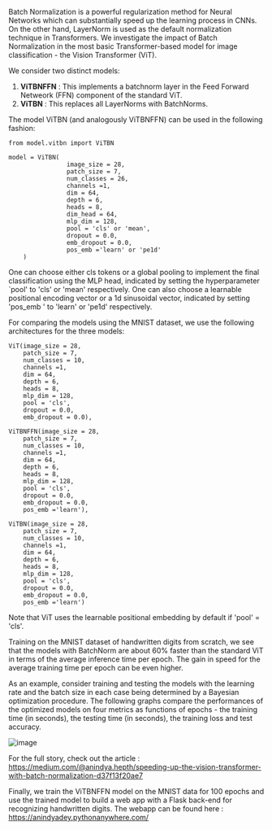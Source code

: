 
Batch Normalization is a powerful regularization method for Neural Networks which can 
substantially speed up the learning process in CNNs. On the other hand, LayerNorm is used as 
the default normalization technique in Transformers. We investigate the impact of Batch Normalization 
in the most basic Transformer-based model for image classification - the Vision Transformer (ViT). 

We consider two distinct models:

1. **ViTBNFFN** : This implements a batchnorm layer in the Feed Forward Netweork (FFN) component of the standard ViT.
2. **ViTBN** : This replaces all LayerNorms with BatchNorms.


The model ViTBN (and analogously ViTBNFFN) can be used in the following fashion:

```
from model.vitbn import ViTBN

model = ViTBN(
                image_size = 28,
                patch_size = 7,
                num_classes = 26,
                channels =1,
                dim = 64,
                depth = 6,
                heads = 8,
                dim_head = 64,
                mlp_dim = 128,
                pool = 'cls' or 'mean',
                dropout = 0.0,
                emb_dropout = 0.0,
                pos_emb ='learn' or 'pe1d'
    )
```
One can choose either cls tokens or a global pooling to implement the final classification using the MLP head, indicated 
by setting the hyperparameter `pool' to 'cls' or 'mean' respectively. One can also choose a learnable positional encoding vector or a 1d 
sinusoidal vector, indicated by setting 'pos_emb ' to 'learn' or 'pe1d' respectively.



For comparing the models using the MNIST dataset, we use the following architectures for the three models:
```
ViT(image_size = 28,
    patch_size = 7,
    num_classes = 10,
    channels =1,
    dim = 64,
    depth = 6,
    heads = 8,
    mlp_dim = 128,
    pool = 'cls',
    dropout = 0.0,
    emb_dropout = 0.0),

ViTBNFFN(image_size = 28,
    patch_size = 7,
    num_classes = 10,
    channels =1,
    dim = 64,
    depth = 6,
    heads = 8,
    mlp_dim = 128,
    pool = 'cls',
    dropout = 0.0,
    emb_dropout = 0.0,
    pos_emb ='learn'),

ViTBN(image_size = 28,
    patch_size = 7,
    num_classes = 10,
    channels =1,
    dim = 64,
    depth = 6,
    heads = 8,
    mlp_dim = 128,
    pool = 'cls',
    dropout = 0.0,
    emb_dropout = 0.0,
    pos_emb ='learn')

```
Note that ViT uses the learnable positional embedding by default if 'pool' = 'cls'. 

Training on the MNIST dataset of handwritten digits from scratch, we see that the models with BatchNorm are 
about 60% faster than the standard ViT in terms of the average inference time per epoch. 
The gain in speed for the average training time per epoch can be even higher. 

As an example, consider training and testing the models with the learning rate and the batch size in 
each case being determined by a Bayesian optimization procedure. The following graphs compare 
the performances of the optimized models on four metrics as functions of epochs - the training time (in seconds), 
the testing time (in seconds), the training loss and test accuracy. 

![image](https://github.com/user-attachments/assets/ea3ae9fa-bd91-44c8-a0a2-3807953c8a00)

For the full story, check out the article : https://medium.com/@anindya.hepth/speeding-up-the-vision-transformer-with-batch-normalization-d37f13f20ae7 

Finally, we train the ViTBNFFN model on the MNIST data for 100 epochs and use the trained model to 
build a web app with a Flask back-end for recognizing handwritten digits. The webapp can be found 
here : https://anindyadey.pythonanywhere.com/





